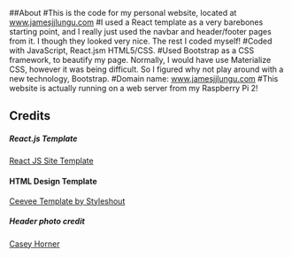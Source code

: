 ##About
#This is the code for my personal website, located at www.jamesjjlungu.com
#I used a React template as a very barebones starting point, and I really just used the navbar and header/footer pages from it. I though they looked very nice. The rest I coded myself!
#Coded with JavaScript, React.jsm HTML5/CSS.
#Used Bootstrap as a CSS framework, to beautify my page. Normally, I would have use Materialize CSS, however it was being difficult. So I figured why not play around with a new technology, Bootstrap.
#Domain name: www.jamesjjlungu.com
#This website is actually running on a web server from my Raspberry Pi 2!








## Credits
##### React.js Template
<a href="https://github.com/tbakerx/react-resume-template">React JS Site Template</a>

#### HTML Design Template
<a href="https://www.styleshout.com/free-templates/ceevee/">Ceevee Template by Styleshout</a>

##### Header photo credit
<a href="https://unsplash.com/@mischievous_penguins?utm_medium=referral&amp;utm_campaign=photographer-credit&amp;utm_content=creditBadge">Casey Horner</a>
